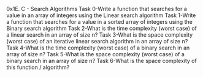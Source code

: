 0x1E. C - Search Algorithms
Task 0-Write a function that searches for a value in an array of integers using the Linear search algorithm
Task 1-Write a function that searches for a value in a sorted array of integers using the Binary search algorithm
Task 2-What is the time complexity (worst case) of a linear search in an array of size n?
Task 3-What is the space complexity (worst case) of an iterative linear search algorithm in an array of size n?
Task 4-What is the time complexity (worst case) of a binary search in an array of size n?
Task 5-What is the space complexity (worst case) of a binary search in an array of size n?
Task 6-What is the space complexity of this function / algorithm?
